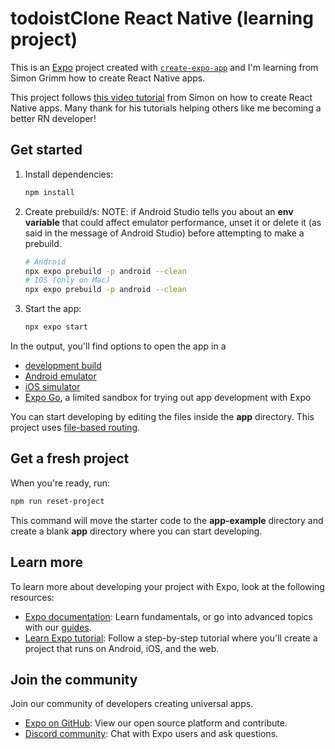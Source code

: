 # todoistClone React Native (learning project)

This is an [Expo](https://expo.dev) project created with
[`create-expo-app`](https://www.npmjs.com/package/create-expo-app) and I'm
learning from Simon Grimm how to create React Native apps.

This project follows
[this video tutorial](https://www.youtube.com/watch?v=_k5v0KOfNZ0) from Simon on
how to create React Native apps. Many thank for his tutorials helping others
like me becoming a better RN developer!

## Get started

1. Install dependencies:

   ```bash
   npm install
   ```
2. Create prebuild/s: NOTE: if Android Studio tells you about an **env
   variable** that could affect emulator performance, unset it or delete it (as
   said in the message of Android Studio) before attempting to make a prebuild.

   ```sh
   # Android
   npx expo prebuild -p android --clean
   # IOS (only on Mac)
   npx expo prebuild -p android --clean
   ```

3. Start the app:

   ```bash
   npx expo start
   ```

In the output, you'll find options to open the app in a

- [development build](https://docs.expo.dev/develop/development-builds/introduction/)
- [Android emulator](https://docs.expo.dev/workflow/android-studio-emulator/)
- [iOS simulator](https://docs.expo.dev/workflow/ios-simulator/)
- [Expo Go](https://expo.dev/go), a limited sandbox for trying out app
  development with Expo

You can start developing by editing the files inside the **app** directory. This
project uses [file-based routing](https://docs.expo.dev/router/introduction).

## Get a fresh project

When you're ready, run:

```bash
npm run reset-project
```

This command will move the starter code to the **app-example** directory and
create a blank **app** directory where you can start developing.

## Learn more

To learn more about developing your project with Expo, look at the following
resources:

- [Expo documentation](https://docs.expo.dev/): Learn fundamentals, or go into
  advanced topics with our [guides](https://docs.expo.dev/guides).
- [Learn Expo tutorial](https://docs.expo.dev/tutorial/introduction/): Follow a
  step-by-step tutorial where you'll create a project that runs on Android, iOS,
  and the web.

## Join the community

Join our community of developers creating universal apps.

- [Expo on GitHub](https://github.com/expo/expo): View our open source platform
  and contribute.
- [Discord community](https://chat.expo.dev): Chat with Expo users and ask
  questions.
